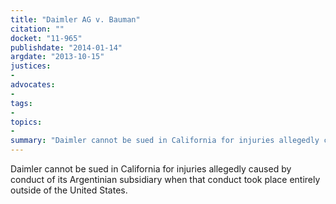 ```yaml
---
title: "Daimler AG v. Bauman"
citation: ""
docket: "11-965"
publishdate: "2014-01-14"
argdate: "2013-10-15"
justices:
- 
advocates:
- 
tags:
- 
topics:
- 
summary: "Daimler cannot be sued in California for injuries allegedly caused by conduct of its Argentinian subsidiary when that conduct took place entirely outside of the United States."
---
```

Daimler cannot be sued in California for injuries allegedly caused by conduct of its Argentinian subsidiary when that conduct took place entirely outside of the United States.

